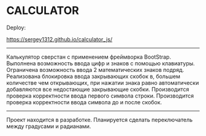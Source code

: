 # CALCULATOR
Deploy:

<https://sergey1312.github.io/calculator_js/>

***

Калькулятор сверстан с применением фреймворка BootStrap.
Выполнена возможность ввода цифр и знаков с помощью клавиатуры.
Ограничена возможность ввода 2 математических знаков подряд. Реализована блокировка ввода закрывающих скобок в, большем количестве чем открывающих, при нажатии знака равно автоматически добавляются все недостающие закрывающие скобки. Производится проверка корректности ввода первого символа строки. Производится проверка корректности ввода символа до и после скобок.

***

Проект находится в разработке.
Планируется сделать переключатель между градусами и радианами.
